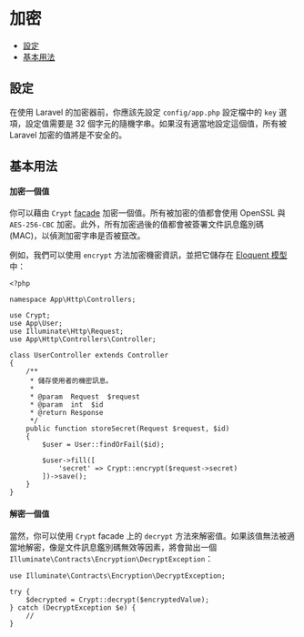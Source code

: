 # 加密

- [設定](#configuration)
- [基本用法](#basic-usage)

<a name="configuration"></a>
## 設定

在使用 Laravel 的加密器前，你應該先設定 `config/app.php` 設定檔中的 `key` 選項，設定值需要是 32 個字元的隨機字串。如果沒有適當地設定這個值，所有被 Laravel 加密的值將是不安全的。

<a name="basic-usage"></a>
## 基本用法

#### 加密一個值

你可以藉由 `Crypt` [facade](/docs/{{version}}/facades) 加密一個值。所有被加密的值都會使用 OpenSSL 與 `AES-256-CBC` 加密。此外，所有加密過後的值都會被簽署文件訊息鑑別碼 (MAC)，以偵測加密字串是否被竄改。

例如，我們可以使用 `encrypt` 方法加密機密資訊，並把它儲存在 [Eloquent 模型](/docs/{{version}}/eloquent)中：

    <?php

    namespace App\Http\Controllers;

    use Crypt;
    use App\User;
    use Illuminate\Http\Request;
    use App\Http\Controllers\Controller;

    class UserController extends Controller
    {
        /**
         * 儲存使用者的機密訊息。
         *
         * @param  Request  $request
         * @param  int  $id
         * @return Response
         */
        public function storeSecret(Request $request, $id)
        {
            $user = User::findOrFail($id);

            $user->fill([
                'secret' => Crypt::encrypt($request->secret)
            ])->save();
        }
    }

#### 解密一個值

當然，你可以使用 `Crypt` facade 上的 `decrypt` 方法來解密值。如果該值無法被適當地解密，像是文件訊息鑑別碼無效等因素，將會拋出一個 `Illuminate\Contracts\Encryption\DecryptException`：

    use Illuminate\Contracts\Encryption\DecryptException;

    try {
        $decrypted = Crypt::decrypt($encryptedValue);
    } catch (DecryptException $e) {
        //
    }

